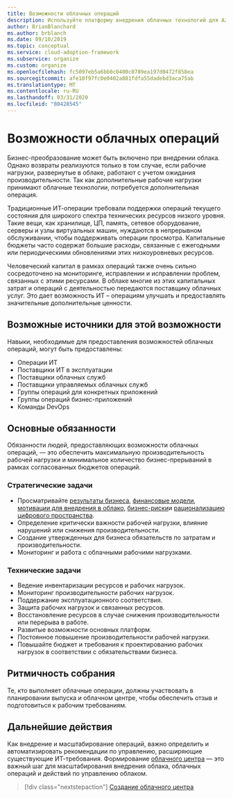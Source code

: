 ```yaml
---
title: Возможности облачных операций
description: Используйте платформу внедрения облачных технологий для Azure, чтобы изучить возможности облачных операций и позволить ИТ более совершенствовать и предоставлять дополнительную ценность.
author: BrianBlanchard
ms.author: brblanch
ms.date: 09/10/2019
ms.topic: conceptual
ms.service: cloud-adoption-framework
ms.subservice: organize
ms.custom: organize
ms.openlocfilehash: fc5097eb5a6bb0c0400c0789ea197d0472f858ea
ms.sourcegitcommit: afe10f97fc0e0402a881fdfa55dadebd3aca75ab
ms.translationtype: MT
ms.contentlocale: ru-RU
ms.lasthandoff: 03/31/2020
ms.locfileid: "80428545"
---
```

# <a name="cloud-operation-capabilities"></a>Возможности облачных операций

Бизнес-преобразование может быть включено при внедрении облака. Однако возвраты реализуются только в том случае, если рабочие нагрузки, развернутые в облаке, работают с учетом ожидания производительности. Так как дополнительные рабочие нагрузки принимают облачные технологии, потребуется дополнительная операция.

Традиционные ИТ-операции требовали поддержки операций текущего состояния для широкого спектра технических ресурсов низкого уровня. Такие вещи, как хранилище, ЦП, память, сетевое оборудование, серверы и узлы виртуальных машин, нуждаются в непрерывном обслуживании, чтобы поддерживать операции просмотра. Капитальные бюджеты часто содержат большие расходы, связанные с ежегодными или периодическими обновлениями этих низкоуровневых ресурсов.

 Человеческий капитал в рамках операций также очень сильно сосредоточено на мониторинге, исправлении и исправлении проблем, связанных с этими ресурсами. В облаке многие из этих капитальных затрат и операций с деятельностью передаются поставщику облачных услуг. Это дает возможность ИТ – операциям улучшать и предоставлять значительные дополнительные ценности.

## <a name="possible-sources-for-this-capability"></a>Возможные источники для этой возможности

Навыки, необходимые для предоставления возможностей облачных операций, могут быть предоставлены:

- Операции ИТ
- Поставщики ИТ в эксплуатации
- Поставщики облачных служб
- Поставщики управляемых облачных служб
- Группы операций для конкретных приложений
- Группы операций бизнес-приложений
- Команды DevOps

## <a name="key-responsibilities"></a>Основные обязанности

Обязанности людей, предоставляющих возможности облачных операций, — это обеспечить максимальную производительность рабочей нагрузки и минимальное количество бизнес-прерываний в рамках согласованных бюджетов операций.

### <a name="strategic-tasks"></a>Стратегические задачи

- Просматривайте [результаты бизнеса](../strategy/business-outcomes/index.md), [финансовые модели](../strategy/financial-models.md), [мотивации для внедрения в облако](../strategy/motivations.md), [бизнес-риски](../govern/policy-compliance/risk-tolerance.md)и [рационализацию цифрового пространства](../digital-estate/index.md).
- Определение критически важности рабочей нагрузки, влияние нарушений или снижения производительности.
- Создание утвержденных для бизнеса обязательств по затратам и производительности.
- Мониторинг и работа с облачными рабочими нагрузками.

### <a name="technical-tasks"></a>Технические задачи

- Ведение инвентаризации ресурсов и рабочих нагрузок.
- Мониторинг производительности рабочих нагрузок.
- Поддержание эксплуатационного соответствия.
- Защита рабочих нагрузок и связанных ресурсов.
- Восстановление ресурсов в случае снижения производительности или перерыва в работе.
- Развитые возможности основных платформ.
- Постоянное повышение производительности рабочей нагрузки.
- Повышайте бюджет и требования к проектированию рабочих нагрузок в соответствии с обязательствами бизнеса.

## <a name="meeting-cadence"></a>Ритмичность собрания

Те, кто выполняет облачные операции, должны участвовать в планировании выпуска и облачном центре, чтобы обеспечить отзыв и подготовиться к рабочим требованиям.

## <a name="next-steps"></a>Дальнейшие действия

Как внедрение и масштабирование операций, важно определить и автоматизировать рекомендации по управлению, расширяющие существующие ИТ-требования. Формирование [облачного центра](./cloud-center-of-excellence.md) — это важный шаг для масштабирования внедрения облака, облачных операций и действий по управлению облаком.

> [!div class="nextstepaction"]
> [Создание облачного центра](./cloud-center-of-excellence.md)

